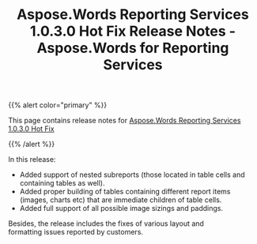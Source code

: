 ﻿---
title: Aspose.Words Reporting Services 1.0.3.0 Hot Fix Release Notes - Aspose.Words for Reporting Services
articleTitle: Aspose.Words Reporting Services 1.0.3.0 Hot Fix Release Notes
linktitle: Aspose.Words Reporting Services 1.0.3.0 Hot Fix Release Notes
description: "Aspose.Words Reporting Services 1.0.3.0 Hot Fix Release Notes – learn about the latest updates and fixes."
type: docs
weight: 110
url: /reportingservices/aspose-words-reporting-services-1-0-3-0-hot-fix-release-notes/
---

{{% alert color="primary" %}} 

This page contains release notes for [Aspose.Words Reporting Services 1.0.3.0 Hot Fix](https://downloads.aspose.com/words/reportingservices/new-releases/aspose.words-reporting-services-1.0.3.0-hot-fix/)

{{% /alert %}} 

In this release:

- Added support of nested subreports (those located in table cells and containing tables as well).
- Added proper building of tables containing different report items (images, charts etc) that are immediate children of table cells.
- Added full support of all possible image sizings and paddings.

Besides, the release includes the fixes of various layout and formatting issues reported by customers.

